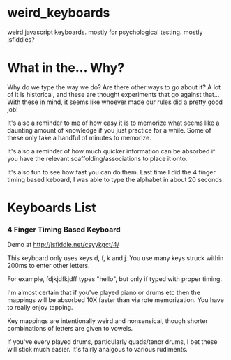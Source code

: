 # weird_keyboards
weird javascript keyboards.  mostly for psychological testing.  mostly jsfiddles?

# What in the... Why?
Why do we type the way we do?  Are there other ways to go about it?  A lot of
it is historical, and these are thought experiments that go against that...
With these in mind, it seems like whoever made our rules did a pretty good job!

It's also a reminder to me of how easy it is to memorize what seems like a
daunting amount of knowledge if you just practice for a while. Some of these
only take a handful of minutes to memorize.

It's also a reminder of how much quicker information can be absorbed if you have the relevant 
scaffolding/associations to place it onto.

It's also fun to see how fast you can do them.  Last time I did the 4 finger timing based keboard, 
I was able to type the alphabet in about 20 seconds.

# Keyboards List

### 4 Finger Timing Based Keyboard ###
Demo at http://jsfiddle.net/csyykgct/4/

This keyboard only uses keys d, f, k and j. You use many keys struck within
200ms to enter other letters.

For example, fdjkjdfkjdff types "hello", but only if typed with proper timing.

I'm almost certain that if you've played piano or drums etc then the mappings will be absorbed 10X 
faster than via rote memorization.  You have to really enjoy tapping.

Key mappings are intentionally weird and nonsensical, though shorter
combinations of letters are given to vowels.

If you've every played drums, particularly quads/tenor drums, I bet these will
stick much easier.  It's fairly analgous to various rudiments.
